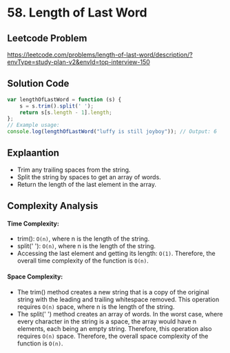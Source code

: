 # 58. Length of Last Word

## Leetcode Problem
https://leetcode.com/problems/length-of-last-word/description/?envType=study-plan-v2&envId=top-interview-150

## Solution Code
```javascript
var lengthOfLastWord = function (s) {
    s = s.trim().split(' ');
    return s[s.length - 1].length;
};
// Example usage:
console.log(lengthOfLastWord("luffy is still joyboy")); // Output: 6
```

## Explaantion
- Trim any trailing spaces from the string.
- Split the string by spaces to get an array of words.
- Return the length of the last element in the array.

## Complexity Analysis
#### Time Complexity:
- trim(): `O(n)`, where n is the length of the string.
- split(' '): `O(n)`, where n is the length of the string.
- Accessing the last element and getting its length: `O(1)`.
Therefore, the overall time complexity of the function is `O(n)`.

#### Space Complexity:
- The trim() method creates a new string that is a copy of the original string with the leading and trailing whitespace removed. This operation requires `O(n)` space, where n is the length of the string.
- The split(' ') method creates an array of words. In the worst case, where every character in the string is a space, the array would have n elements, each being an empty string. Therefore, this operation also requires `O(n)` space.
Therefore, the overall space complexity of the function is `O(n)`.

